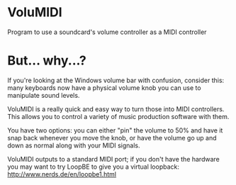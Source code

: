 # VoluMIDI
Program to use a soundcard's volume controller as a MIDI controller

# But... why...?
If you're looking at the Windows volume bar with confusion, consider this: many keyboards now have a physical volume knob you can use to manipulate sound levels.

VoluMIDI is a really quick and easy way to turn those into MIDI controllers. This allows you to control a variety of music production software with them.

You have two options: you can either "pin" the volume to 50% and have it snap back whenever you move the knob, or have the volume go up and down as normal along with your MIDI signals.

VoluMIDI outputs to a standard MIDI port; if you don't have the hardware you may want to try LoopBE to give you a virtual loopback: http://www.nerds.de/en/loopbe1.html
